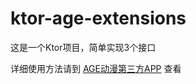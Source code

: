 # ktor-age-extensions
这是一个Ktor项目，简单实现3个接口

详细使用方法请到 [AGE动漫第三方APP](https://github.com/xihan123/AGE) 查看
